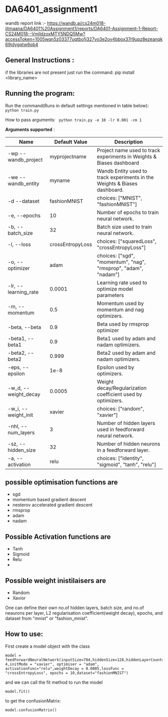 # DA6401_assignment1

wandb report link :- https://wandb.ai/cs24m018-iitmaana/DA6401%20Assignment1/reports/DA6401-Assignment-1-Report-CS24M018--VmlldzoxMTY5NDQ5Mw?accessToken=1005wqn5z03377uqtbo1j327vo3e2ov4bbox37r9upz8ezeanqk69jdygqtw6qb4

## General Instructions :

if the libraries are not present just run the command:
  pip install <library_name>

## Running the program:
Run the command(Runs in default settings mentioned in table below): 
``` python train.py ```

How to pass arguments:
``` python train.py -e 10 -lr 0.001 -cm 1```

**Arguments supported** :

| Name        | Default Value   | Description  |
| --------------------- |-------------| -----|
| -wp --wandb_project | myprojectname	| Project name used to track experiments in Weights & Biases dashboard |
| -we	--wandb_entity| myname | Wandb Entity used to track experiments in the Weights & Biases dashboard. |
| -d --dataset | fashionMNIST  |choices: ["MNIST", "fashionMNIST"]|
|-e, --epochs|10|Number of epochs to train neural network.|
|-b, --batch_size|32|Batch size used to train neural network.|
|-l, --loss|crossEntropyLoss|choices: ["squaredLoss", "crossEntropyLoss"]|
|-o, --optimizer	|adam|choices: ["sgd", "momentum", "nag", "rmsprop", "adam", "nadam"]|
|-lr, --learning_rate|0.0001|Learning rate used to optimize model parameters|
|-m, --momentum	|0.5|Momentum used by momentum and nag optimizers.|
|-beta, --beta	|0.9|Beta used by rmsprop optimizer|
|-beta1, --beta1|0.9|Beta1 used by adam and nadam optimizers.|
|-beta2, --beta2|0.999|Beta2 used by adam and nadam optimizers.|
|-eps, --epsilon|1e-8|Epsilon used by optimizers.|
|-w_d, --weight_decay|0.0005|	Weight decay/Regularization coefficient used by optimizers.|
|-w_i, --weight_init|xavier|	choices: ["random", "xavier"]|
|-nhl, --num_layers|3|Number of hidden layers used in feedforward neural network.|
|-sz, --hidden_size	|32|	Number of hidden neurons in a feedforward layer.|
|-a, --activation|relu|	choices: ["identity", "sigmoid", "tanh", "relu"]|


## possible optimisation functions are 
- sgd
- momentum based gradient descent
- nesterov accelerated gradient descent
- rmsprop
- adam
- nadam
 
## Possible Activation functions are
- Tanh
- Sigmoid
- Relu
- 
## Possible weight inistilaisers are
- Random
- Xavior

One can define their own no.of hidden layers, batch size, and no.of neaurons per layer, L2 regularisation coefficient(weight decay), epochs, and dataset from "mnist" or "fashion_mnist". 


## How to use:

First create a model object with the class
```
model = feedForwardNeuralNetwork(inputSize=784,hiddenSize=128,hiddenLayerCount=3,outputSize=10,batchSize=32,learningRate=1e-4,initMode = "xavier", optimiser = "adam", activationFunc="relu",weightDecay = 0.0005,lossFunc = "crossEntropyLoss", epochs = 10,dataset="fashionMNIST")
```

and we can call the fit method to run the model
```
model.fit()
```

to get the confusionMatrix:
```
model.confusionMatrix()
```
